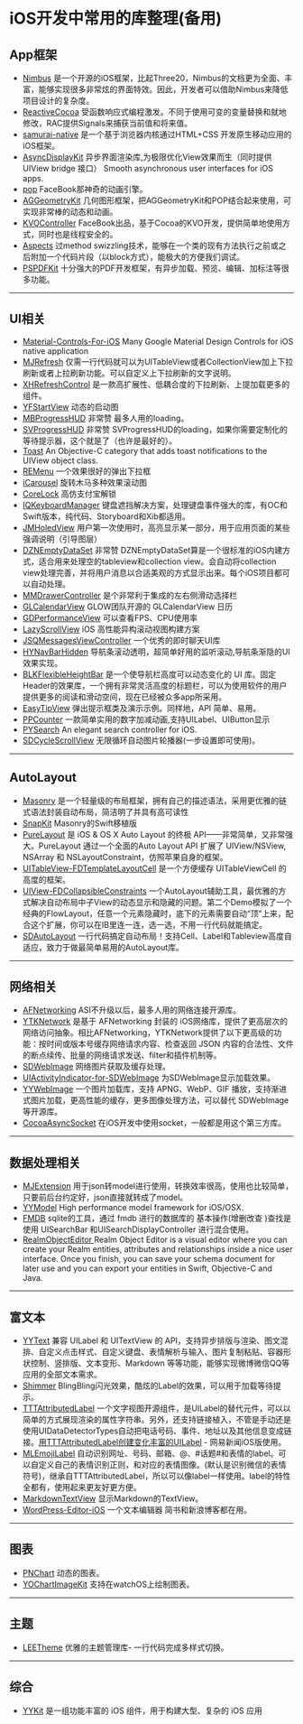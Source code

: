 # iOS开发中常用的库整理(备用)
## App框架
* [Nimbus](https://github.com/jverkoey/nimbus) 是一个开源的iOS框架，比起Three20，Nimbus的文档更为全面、丰富，能够实现很多非常炫的界面特效。因此，开发者可以借助Nimbus来降低项目设计的复杂度。
* [ReactiveCocoa](https://github.com/ReactiveCocoa/ReactiveCocoa) 受函数响应式编程激发。不同于使用可变的变量替换和就地修改，RAC提供Signals来捕获当前值和将来值。
* [samurai-native](https://github.com/hackers-painters/samurai-native) 是一个基于浏览器内核通过HTML+CSS 开发原生移动应用的iOS框架。
* [AsyncDisplayKit](https://github.com/facebook/AsyncDisplayKit) 异步界面渲染库,为极限优化View效果而生（同时提供 UIView bridge 接口） Smooth asynchronous user interfaces for iOS apps.
* [pop](https://github.com/facebook/pop) FaceBook那神奇的动画引擎。
* [AGGeometryKit](https://github.com/hfossli/AGGeometryKit) 几何图形框架，把AGGeometryKit和POP结合起来使用，可实现非常棒的动态和动画。
* [KVOController](https://github.com/facebook/KVOController) FaceBook出品，基于Cocoa的KVO开发，提供简单地使用方式，同时也是线程安全的。
* [Aspects](https://github.com/steipete/Aspects) 过method swizzling技术，能够在一个类的现有方法执行之前或之后附加一个代码片段（以block方式），能极大的方便我们调试。
* [PSPDFKit](https://github.com/PSPDFKit/PSPDFKit-Demo) 十分强大的PDF开发框架，有异步加载、预览、编辑、加标注等很多功能。

---

## UI相关
* [Material-Controls-For-iOS](https://github.com/fpt-software/Material-Controls-For-iOS) Many Google Material Design Controls for iOS native application
* [MJRefresh](https://github.com/CoderMJLee/MJRefresh) 仅需一行代码就可以为UITableView或者CollectionView加上下拉刷新或者上拉刷新功能。可以自定义上下拉刷新的文字说明。
* [XHRefreshControl](https://github.com/xhzengAIB/XHRefreshControl) 是一款高扩展性、低耦合度的下拉刷新、上提加载更多的组件。
* [YFStartView](https://github.com/yeziahehe/YFStartView) 动态的启动图
* [MBProgressHUD](https://github.com/jdg/MBProgressHUD) 非常赞 最多人用的loading。
* [SVProgressHUD](https://github.com/SVProgressHUD/SVProgressHUD) 非常赞 SVProgressHUD的loading，如果你需要定制化的等待提示器，这个就是了（也许是最好的）。
* [Toast](https://github.com/scalessec/Toast) An Objective-C category that adds toast notifications to the UIView object class.
* [REMenu](https://github.com/romaonthego/REMenu) 一个效果很好的弹出下拉框
* [iCarousel](https://github.com/nicklockwood/iCarousel) 旋转木马多种效果滚动图
* [CoreLock](https://github.com/CharlinFeng/CoreLock) 高仿支付宝解锁
* [IQKeyboardManager](https://github.com/hackiftekhar/IQKeyboardManager) 键盘遮挡解决方案，处理键盘事件强大的库，有OC和Swift版本，纯代码、Storyboard和Xib都适用。
* [JMHoledView](https://github.com/leverdeterre/JMHoledView) 用户第一次使用时，高亮显示某一部分，用于应用页面的某些强调说明（引导图层）
* [DZNEmptyDataSet](https://github.com/dzenbot/DZNEmptyDataSet) 非常赞 DZNEmptyDataSet算是一个很标准的iOS内建方式，适合用来处理空的tableview和collection view。会自动将collection view处理完善，并将用户消息以合适美观的方式显示出来。每个iOS项目都可以自动处理。
* [MMDrawerController](https://github.com/mutualmobile/MMDrawerController) 是个非常利于集成的左右侧滑动选择栏
* [GLCalendarView](http://tech.glowing.com/cn/glcalendarview-a-fully-customizable-date-range-picker/) GLOW团队开源的 GLCalendarView 日历
* [GDPerformanceView](https://github.com/dani-gavrilov/GDPerformanceView-Swift) 可以查看FPS、CPU使用率
* [LazyScrollView](https://github.com/alibaba/LazyScrollView) iOS 高性能异构滚动视图构建方案
* [JSQMessagesViewController](https://github.com/jessesquires/JSQMessagesViewController) 一个优秀的即时聊天UI库
* [HYNavBarHidden](https://github.com/HelloYeah/HYNavBarHidden) 导航条滚动透明，超简单好用的监听滚动,导航条渐隐的UI效果实现。
* [BLKFlexibleHeightBar](https://github.com/bryankeller/BLKFlexibleHeightBar) 是一个使导航栏高度可以动态变化的 UI 库。固定Header的效果库，一个拥有非常灵活高度的标题栏，可以为使用软件的用户提供更多的阅读和滑动空间，现在已经被众多app所采用。
* [EasyTipView](https://github.com/teodorpatras/EasyTipView) 弹出提示框类及演示示例。同样地，API 简单、易用。
* [PPCounter](https://github.com/jkpang/PPCounter) 一款简单实用的数字加减动画,支持UILabel、UIButton显示
* [PYSearch](https://github.com/iphone5solo/PYSearch) An elegant search controller for iOS.
* [SDCycleScrollView](https://github.com/gsdios/SDCycleScrollView) 无限循环自动图片轮播器(一步设置即可使用)。

---

## AutoLayout
* [Masonry](https://github.com/SnapKit/Masonry) 是一个轻量级的布局框架，拥有自己的描述语法，采用更优雅的链式语法封装自动布局，简洁明了并具有高可读性
* [SnapKit](https://github.com/SnapKit/SnapKit) Masonry的Swift移植版
* [PureLayout](https://github.com/PureLayout/PureLayout) 是 iOS & OS X Auto Layout 的终极 API——非常简单，又非常强大。PureLayout 通过一个全面的Auto Layout API 扩展了 UIView/NSView, NSArray 和 NSLayoutConstraint，仿照苹果自身的框架。
* [UITableView-FDTemplateLayoutCell](https://github.com/forkingdog/UITableView-FDTemplateLayoutCell) 是一个方便缓存 UITableViewCell 的高度的框架。
* [UIView-FDCollapsibleConstraints](https://github.com/forkingdog/UIView-FDCollapsibleConstraints) 一个AutoLayout辅助工具，最优雅的方式解决自动布局中子View的动态显示和隐藏的问题。第二个Demo模拟了一个经典的FlowLayout，任意一个元素隐藏时，底下的元素需要自动“顶”上来，配合这个扩展，你可以在IB里连一连，选一选，不用一行代码就能搞定。
* [SDAutoLayout](https://github.com/gsdios/SDAutoLayout) 一行代码搞定自动布局！支持Cell、Label和Tableview高度自适应，致力于做最简单易用的AutoLayout库。

---

## 网络相关
* [AFNetworking](https://github.com/AFNetworking/AFNetworking) ASI不升级以后，最多人用的网络连接开源库。
* [YTKNetwork](https://github.com/yuantiku/YTKNetwork) 是基于 AFNetworking 封装的 iOS网络库，提供了更高层次的网络访问抽象。相比AFNetworking，YTKNetwork提供了以下更高级的功能：按时间或版本号缓存网络请求内容、检查返回 JSON 内容的合法性、文件的断点续传、批量的网络请求发送、filter和插件机制等。
* [SDWebImage](https://github.com/rs/SDWebImage) 网络图片获取及缓存处理。
* [UIActivityIndicator-for-SDWebImage](https://github.com/JJSaccolo/UIActivityIndicator-for-SDWebImage) 为SDWebImage显示加载效果。
* [YYWebImage](https://github.com/ibireme/YYWebImage) 一个图片加载库，支持 APNG、WebP、GIF 播放，支持渐进式图片加载，更高性能的缓存，更多图像处理方法，可以替代 SDWebImage 等开源库。
* [CocoaAsyncSocket](https://github.com/robbiehanson/CocoaAsyncSocket) 在iOS开发中使用socket，一般都是用这个第三方库。

---

## 数据处理相关
* [MJExtension](https://github.com/CoderMJLee/MJExtension) 用于json转model进行使用，转换效率很高，使用也比较简单，只要前后台约定好，json直接就转成了model。
* [YYModel](https://github.com/ibireme/YYModel) High performance model framework for iOS/OSX.
* [FMDB](https://github.com/ccgus/fmdb) sqlite的工具，通过 fmdb 进行的数据库的 基本操作(增删改查 )查找是使用 UISearchBar 和UISearchDisplayController 进行混合使用。
* [RealmObjectEditor ](https://realm.io/docs/objc/latest/#getting-started) Realm Object Editor is a visual editor where you can create your Realm entities, attributes and relationships inside a nice user interface. Once you finish, you can save your schema document for later use and you can export your entities in Swift, Objective-C and Java.

---

## 富文本
* [YYText](https://github.com/ibireme/YYText) 兼容 UILabel 和 UITextView 的 API，支持异步排版与渲染、图文混排、自定义点击样式、自定义键盘、表情解析与输入、图片复制粘贴、容器形状控制、竖排版、文本变形、Markdown 等等功能，能够实现微博微信QQ等应用的全部文本需求。
* [Shimmer](https://github.com/facebook/Shimmer) BlingBling闪光效果，酷炫的Label的效果，可以用于加载等待提示。
* [TTTAttributedLabel](https://github.com/TTTAttributedLabel/TTTAttributedLabel) 一个文字视图开源组件，是UILabel的替代元件，可以以简单的方式展现渲染的属性字符串。另外，还支持链接植入，不管是手动还是使用UIDataDetectorTypes自动把电话号码、事件、地址以及其他信息变成链接。[用TTTAttributedLabel创建变化丰富的UILabel](http://blog.csdn.net/prevention/article/details/9998575) - 网易新闻iOS版使用。
* [MLEmojiLabel](https://github.com/molon/MLEmojiLabel) 自动识别网址、号码、邮箱、@、#话题#和表情的label。可以自定义自己的表情识别正则，和对应的表情图像。(默认是识别微信的表情符号)，继承自TTTAttributedLabel，所以可以像label一样使用。label的特性全都有，使用起来更友好更方便。
* [MarkdownTextView](https://github.com/indragiek/MarkdownTextView) 显示Markdown的TextView。
* [WordPress-Editor-iOS](https://github.com/wordpress-mobile/WordPress-Editor-iOS) 一个文本编辑器 简书和新浪博客都在用。


---

## 图表
* [PNChart](https://github.com/kevinzhow/PNChart) 动态的图表。
* [YOChartImageKit](https://github.com/yasuoza/YOChartImageKit) 支持在watchOS上绘制图表。


---

## 主题
* [LEETheme](https://github.com/lixiang1994/LEETheme) 优雅的主题管理库- 一行代码完成多样式切换。

---

## 综合
* [YYKit](https://github.com/ibireme/YYKit) 是一组功能丰富的 iOS 组件，用于构建大型、复杂的 iOS 应用